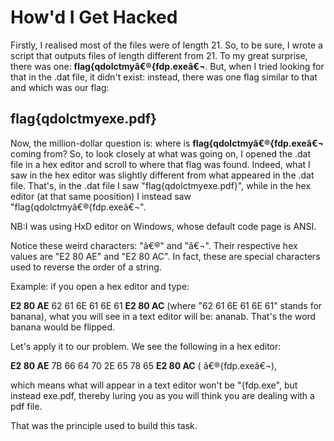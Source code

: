 # How'd I Get Hacked

Firstly, I realised most of the files were of length 21. So, to be sure, I wrote a script that outputs files of length different from 21. To my great surprise, there was one: **flag{qdolctmyâ€®{fdp.exeâ€¬**. But, when I tried looking for that in the .dat file, it didn't exist: instead, there was one flag similar to that and which was our flag:
## flag{qdolctmy‮{fdp.exe‬

Now, the million-dollar question is: where is **flag{qdolctmyâ€®{fdp.exeâ€¬** coming from?
So, to look closely at what was going on, I opened the .dat file in a hex editor and scroll to where that flag was found. Indeed, what I saw in the hex editor was slightly different from what appeared in the .dat file. That's, in the .dat file I saw "flag{qdolctmy‮{fdp.exe‬", while in the hex editor (at that same poosition) I instead saw "flag{qdolctmyâ€®{fdp.exeâ€¬". 

NB:I was using HxD editor on Windows, whose default code page is ANSI.

Notice these weird characters: "â€®" and "â€¬". Their respective hex values are "E2 80 AE" and "E2 80 AC". In fact, these are special characters used to reverse the order of a string.

Example: if you open a hex editor and type:

**E2 80 AE** 62 61 6E 61 6E 61 **E2 80 AC**  (where "62 61 6E 61 6E 61" stands for banana), what you will see in a text editor will be:
ananab. That's the word banana would be flipped. 

Let's apply it to our problem. We see the following in a hex editor:

**E2 80 AE** 7B 66 64 70 2E 65 78 65 **E2 80 AC** ( â€®{fdp.exeâ€¬),

which means what will appear in a text editor won't be "{fdp.exe", but instead exe.pdf, thereby luring you as you will think you are dealing with a pdf file.

That was the principle used to build this task. 

